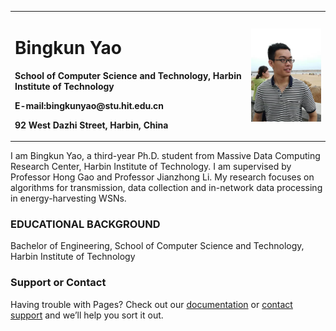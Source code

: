 <table border="0">
  <tr>
    <td width="75%">
      <h1>Bingkun Yao</h1>
      <p><b>School of Computer Science and Technology, Harbin Institute of Technology</b></p>
      <p><b>E-mail:bingkunyao@stu.hit.edu.cn</b></p>
      <p><b>92 West Dazhi Street, Harbin, China</b></p>
    </td>
    <td width="25%">
      <img src="/ybk.jpg" width="100%">      
    </td>
  </tr>
</table>

I am Bingkun Yao, a third-year Ph.D. student from Massive Data Computing Research Center, Harbin Institute of Technology. I am supervised by Professor Hong Gao and Professor Jianzhong Li. My research focuses on algorithms for transmission, data collection and in-network data processing in energy-harvesting WSNs. 

### EDUCATIONAL BACKGROUND

Bachelor of Engineering, School of Computer Science and Technology, Harbin Institute of Technology 

### Support or Contact

Having trouble with Pages? Check out our [documentation](https://docs.github.com/categories/github-pages-basics/) or [contact support](https://github.com/contact) and we’ll help you sort it out.
